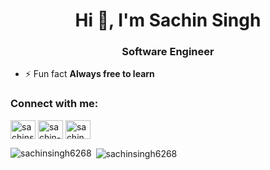 <h1 align="center">Hi 👋, I'm Sachin Singh</h1>
<h3 align="center">Software Engineer</h3>

- ⚡ Fun fact **Always free to learn**

<h3 align="left">Connect with me:</h3>
<p align="left">
<a href="https://twitter.com/sachins6268" target="blank"><img align="center" src="https://raw.githubusercontent.com/rahuldkjain/github-profile-readme-generator/master/src/images/icons/Social/twitter.svg" alt="sachins6268" height="30" width="40" /></a>
<a href="https://linkedin.com/in/sachin-singh6268" target="blank"><img align="center" src="https://raw.githubusercontent.com/rahuldkjain/github-profile-readme-generator/master/src/images/icons/Social/linked-in-alt.svg" alt="sachin-singh6268" height="30" width="40" /></a>
<a href="https://leetcode.com/u/Looser_2024/" target="blank"><img align="center" src="https://raw.githubusercontent.com/rahuldkjain/github-profile-readme-generator/master/src/images/icons/Social/leet-code.svg" alt="sachin_2022" height="30" width="40" /></a>
</p>

<p><img align="left" src="https://github-readme-stats.vercel.app/api/top-langs?username=sachinsingh6268&show_icons=true&locale=en&layout=compact" alt="sachinsingh6268" /></p>

<p>&nbsp;<img align="center" src="https://github-readme-stats.vercel.app/api?username=sachinsingh6268&show_icons=true&locale=en" alt="sachinsingh6268" /></p>
